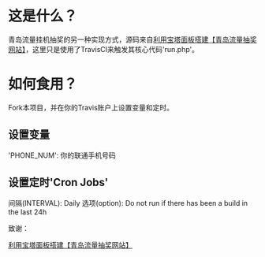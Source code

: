 # 这是什么？
青岛流量挂机抽奖的另一种实现方式，源码来自[利用宝塔面板搭建【青岛流量抽奖网站】](https://onstart.top/%E5%BB%BA%E7%AB%99/41.html)，这里只是使用了TravisCI来触发其核心代码'run.php'。

# 如何食用？
Fork本项目，并在你的Travis账户上设置变量和定时。

## 设置变量
'PHONE_NUM': 你的联通手机号码

## 设置定时'Cron Jobs'
间隔(INTERVAL): Daily 
选项(option): Do not run if there has been a build in the last 24h

致谢：

[利用宝塔面板搭建【青岛流量抽奖网站】](https://onstart.top/%E5%BB%BA%E7%AB%99/41.html)
